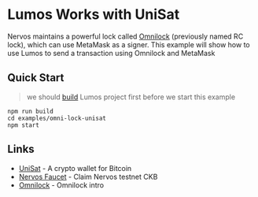 # Lumos Works with UniSat

Nervos maintains a powerful lock
called [Omnilock](https://github.com/nervosnetwork/rfcs/blob/master/rfcs/0042-omnilock/0042-omnilock.md) (previously named RC lock), which
can use MetaMask as a signer. This example will show how to use Lumos to send a transaction using Omnilock and MetaMask

## Quick Start

> we should [build](..) Lumos project first before we start this example

```
npm run build
cd examples/omni-lock-unisat
npm start
```

## Links

- [UniSat](https://unisat.io/) - A crypto wallet for Bitcoin
- [Nervos Faucet](https://faucet.nervos.org/) - Claim Nervos testnet CKB
- [Omnilock](https://github.com/nervosnetwork/rfcs/blob/master/rfcs/0042-omnilock/0042-omnilock.md) - Omnilock intro
